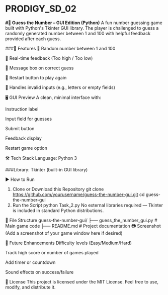 # PRODIGY_SD_02

**#🎯 Guess the Number – GUI Edition (Python)**
A fun number guessing game built with Python's Tkinter GUI library. The player is challenged to guess a randomly generated number between 1 and 100 with helpful feedback provided after each guess.

###📌 Features
🔢 Random number between 1 and 100

🧠 Real-time feedback (Too high / Too low)

🎉 Message box on correct guess

🔄 Restart button to play again

🚫 Handles invalid inputs (e.g., letters or empty fields)

🖥️ GUI Preview
A clean, minimal interface with:

Instruction label

Input field for guesses

Submit button

Feedback display

Restart game option

🛠️ Tech Stack
Language: Python 3

###Library: Tkinter (built-in GUI library)

▶️ How to Run
1. Clone or Download this Repository
git clone https://github.com/yourusername/guess-the-number-gui.git
cd guess-the-number-gui
2. Run the Script
python Task_2.py
No external libraries required — Tkinter is included in standard Python distributions.

📂 File Structure
guess-the-number-gui/
├── guess_the_number_gui.py   # Main game code
├── README.md                 # Project documentation
📷 Screenshot
(Add a screenshot of your game window here if desired)

🤔 Future Enhancements
Difficulty levels (Easy/Medium/Hard)

Track high score or number of games played

Add timer or countdown

Sound effects on success/failure

📃 License
This project is licensed under the MIT License. Feel free to use, modify, and distribute it.
